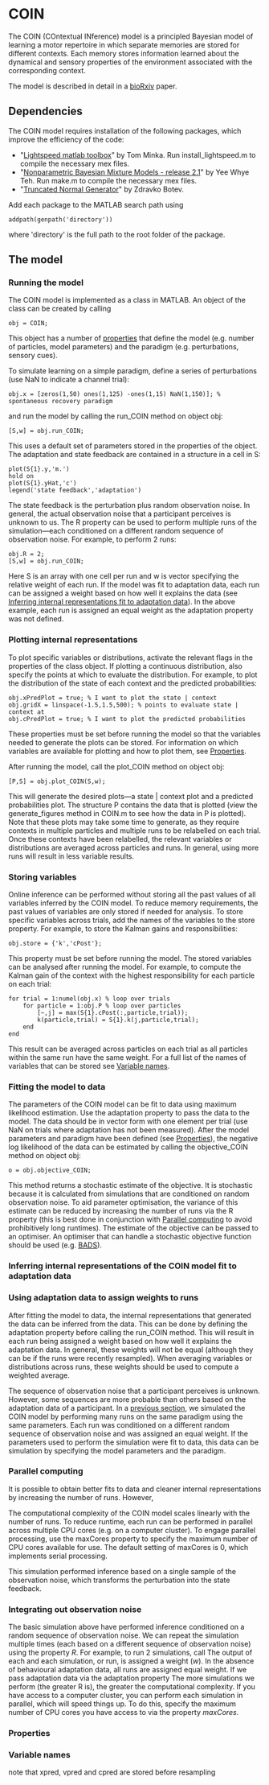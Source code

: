 # COIN

The COIN (COntextual INference) model is a principled Bayesian model of learning a motor repertoire in which separate memories are stored for different contexts. Each memory stores information learned about the dynamical and sensory properties of the environment associated with the corresponding context.

The model is described in detail in a [bioRxiv](https://www.biorxiv.org/content/10.1101/2020.11.23.394320v1) paper.

## Dependencies

The COIN model requires installation of the following packages, which improve the efficiency of the code:

- "[Lightspeed matlab toolbox](https://github.com/tminka/lightspeed)" by Tom Minka. Run install_lightspeed.m to compile the necessary mex files.
- "[Nonparametric Bayesian Mixture Models - release 2.1](http://www.stats.ox.ac.uk/~teh/software.html)" by Yee Whye Teh. Run make.m to compile the necessary mex files.
- "[Truncated Normal Generator](https://web.maths.unsw.edu.au/~zdravkobotev/)" by Zdravko Botev.

Add each package to the MATLAB search path using 
```
addpath(genpath('directory'))
```
where 'directory' is the full path to the root folder of the package.

## The model

### Running the model

The COIN model is implemented as a class in MATLAB. An object of the class can be created by calling
```
obj = COIN;
```
This object has a number of [properties](#properties) that define the model (e.g. number of particles, model parameters) and the paradigm (e.g. perturbations, sensory cues).

To simulate learning on a simple paradigm, define a series of perturbations (use NaN to indicate a channel trial):
```
obj.x = [zeros(1,50) ones(1,125) -ones(1,15) NaN(1,150)]; % spontaneous recovery paradigm
```
and run the model by calling the run_COIN method on object obj:
```
[S,w] = obj.run_COIN;
```
This uses a default set of parameters stored in the properties of the object. The adaptation and state feedback are contained in a structure in a cell in S:
```
plot(S{1}.y,'m.')
hold on
plot(S{1}.yHat,'c')
legend('state feedback','adaptation')
```
The state feedback is the perturbation plus random observation noise. In general, the actual observation noise that a participant perceives is unknown to us. The R property can be used to perform multiple runs of the simulation&mdash;each conditioned on a different random sequence of observation noise. For example, to perform 2 runs:
```
obj.R = 2;
[S,w] = obj.run_COIN;
```
Here S is an array with one cell per run and w is vector specifying the relative weight of each run. If the model was fit to adaptation data, each run can be assigned a weight based on how well it explains the data (see [Inferring internal representations fit to adaptation data](#inferring-internal-representations-fit-to-adaptation-data)). In the above example, each run is assigned an equal weight as the adaptation property was not defined. 

### Plotting internal representations

To plot specific variables or distributions, activate the relevant flags in the properties of the class object. If plotting a continuous distribution, also specify the points at which to evaluate the distribution. For example, to plot the distribution of the state of each context and the predicted probabilities:
```
obj.xPredPlot = true; % I want to plot the state | context
obj.gridX = linspace(-1.5,1.5,500); % points to evaluate state | context at
obj.cPredPlot = true; % I want to plot the predicted probabilities
```
These properties must be set before running the model so that the variables needed to generate the plots can be stored. For information on which variables are available for plotting and how to plot them, see [Properties](#properties).

After running the model, call the plot_COIN method on object obj:
```
[P,S] = obj.plot_COIN(S,w);
```
This will generate the desired plots&mdash;a state | context plot and a predicted probabilities plot. The structure P contains the data that is plotted (view the generate_figures method in COIN.m to see how the data in P is plotted). Note that these plots may take some time to generate, as they require contexts in multiple particles and multiple runs to be relabelled on each trial. Once these contexts have been relabelled, the relevant variables or distributions are averaged across particles and runs. In general, using more runs will result in less variable results.

### Storing variables

Online inference can be performed without storing all the past values of all variables inferred by the COIN model. To reduce memory requirements, the past values of variables are only stored if needed for analysis. To store specific variables across trials, add the names of the variables to the store property. For example, to store the Kalman gains and responsibilities:
```
obj.store = {'k','cPost'};
```
This property must be set before running the model. The stored variables can be analysed after running the model. For example, to compute the Kalman gain of the context with the highest responsibility for each particle on each trial:
```
for trial = 1:numel(obj.x) % loop over trials
    for particle = 1:obj.P % loop over particles
        [~,j] = max(S{1}.cPost(:,particle,trial));
        k(particle,trial) = S{1}.k(j,particle,trial);
    end
end
```
This result can be averaged across particles on each trial as all particles within the same run have the same weight. For a full list of the names of variables that can be stored see [Variable names](#variable-names).

### Fitting the model to data

The parameters of the COIN model can be fit to data using maximum likelihood estimation. Use the adaptation property to pass the data to the model. The data should be in vector form with one element per trial (use NaN on trials where adaptation has not been measured). After the model parameters and paradigm have been defined (see [Properties](#properties)), the negative log likelihood of the data can be estimated by calling the objective_COIN method on object obj:
```
o = obj.objective_COIN;
```
This method returns a stochastic estimate of the objective. It is stochastic because it is calculated from simulations that are conditioned on random observation noise. To aid parameter optimisation, the variance of this estimate can be reduced by increasing the number of runs via the R property (this is best done in conjunction with [Parallel computing](#parallel-computing) to avoid prohibitively long runtimes). The estimate of the objective can be passed to an optimiser. An optimiser that can handle a stochastic objective function should be used (e.g. [BADS](https://github.com/lacerbi/bads)).

### Inferring internal representations of the COIN model fit to adaptation data


### Using adaptation data to assign weights to runs

After fitting the model to data, the internal representations that generated the data can be inferred from the data. This can be done by defining the adaptation property before calling the run_COIN method. This will result in each run being assigned a weight based on how well it explains the adaptation data. In general, these weights will not be equal (although they can be if the runs were recently resampled). When averaging variables or distributions across runs, these weights should be used to compute a weighted average.



The sequence of observation noise that a participant perceives is unknown. However, some sequences are more probable than others based on the adaptation data of a participant.
In a [previous section](#running-the-model), we simulated the COIN model by performing many runs on the same paradigm using the same parameters. Each run was conditioned on a different random sequence of observation noise and was assigned an equal weight. If the parameters used to perform the simulation were fit to data, this data can be
simulation by specifying the model parameters and the paradigm. 

### Parallel computing

It is possible to obtain better fits to data and cleaner internal representations by increasing the number of runs. However, 

The computational complexity of the COIN model scales linearly with the number of runs. To reduce runtime, each run can be performed in parallel across multiple CPU cores (e.g. on a computer cluster). To engage parallel processing, use the maxCores property to specify the maximum number of CPU cores available for use. The default setting of maxCores is 0, which implements serial processing.

This simulation performed inference based on a single sample of the observation noise, which transforms the perturbation into the state feedback. 

### Integrating out observation noise
The basic simulation above have performed inference conditioned on a random sequence of observation noise.
We can repeat the simulation multiple times (each based on a different sequence of observation noise) using the property *R*. For example, to run 2 simulations, call
The output of each and each simulation, or run, is assigned a weight (*w*). In the absence of behavioural adaptation data, all runs are assigned equal weight. If we pass adaptation data via the adaptation property
The more simulations we perform (the greater R is), the greater the computational complexity. If you have access to a computer cluster, you can perform each simulation in parallel, which will speed things up. To do this, specify the maximum number of CPU cores you have access to via the property *maxCores*.

### Properties

### Variable names

note that xpred, vpred and cpred are stored before resampling

